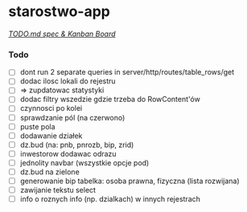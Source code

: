 # starostwo-app

<em>[TODO.md spec & Kanban Board](https://bit.ly/3fCwKfM)</em>

### Todo

-   [ ] dont run 2 separate queries in server/http/routes/table_rows/get
-   [ ] dodac ilosc lokali do rejestru
-   [ ] => zupdatowac statystyki
-   [ ] dodac filtry wszedzie gdzie trzeba do RowContent'ów
-   [ ] czynnosci po kolei
-   [ ] sprawdzanie pól (na czerwono)
-   [ ] puste pola
-   [ ] dodawanie działek
-   [ ] dz.bud (na: pnb, pnrozb, bip, zrid)
-   [ ] inwestorow dodawac odrazu
-   [ ] jednolity navbar (wszystkie opcje pod)
-   [ ] dz.bud na zielone
-   [ ] generowanie bip tabelka: osoba prawna, fizyczna (lista rozwijana)
-   [ ] zawijanie tekstu select
-   [ ] info o roznych info (np. dzialkach) w innych rejestrach
